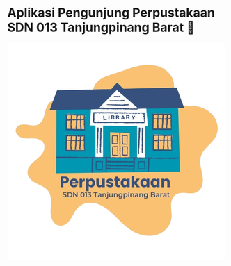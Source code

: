 # Aplikasi Pengunjung Perpustakaan SDN 013 Tanjungpinang Barat 🏫

<p align="center">
  <img src="https://github.com/Yoga-Syahputra/perpus-sdn013tpibarat/blob/main/client/src/assets/img/library.png" alt="Logo">
</p>
